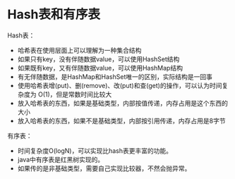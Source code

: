 # Hash表和有序表

Hash表：

* 哈希表在使用层面上可以理解为一种集合结构
* 如果只有key，没有伴随数据value，可以使用HashSet结构
* 如果既有key，又有伴随数据value，可以使用HashMap结构
* 有无伴随数据，是HashMap和HashSet唯一的区别，实际结构是一回事
* 使用哈希表增(put)、删(remove)、改(put)和查(get)的操作，可以认为时间复杂度为 O(1)，但是常数时间比较大
* 放入哈希表的东西，如果是基础类型，内部按值传递，内存占用是这个东西的大小
* 放入哈希表的东西，如果不是基础类型，内部按引用传递，内存占用是8字节

有序表：

* 时间复杂度O(logN)，可以实现比hash表更丰富的功能。
* java中有序表是红黑树实现的。
* 如果传的是非基础类型，需要自己实现比较器，不然会抛异常。